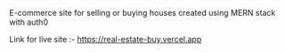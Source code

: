 E-commerce site for selling or buying houses created using MERN stack with auth0

Link for live site :-  https://real-estate-buy.vercel.app
